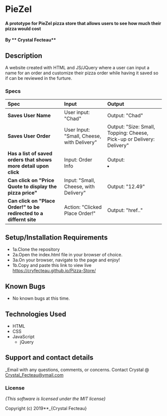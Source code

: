 # PieZel

#### A prototype for PieZel pizza store that allows users to see how much their pizza would cost

#### By ** Crystal Fecteau**

## Description

A website created with HTML and JS/JQuery where a user can input a name for an order and customize their pizza order while having it saved so if can be reviewed in the furture.


### Specs
| Spec | Input | Output |
| :-------------     | :------------- | :------------- |
| **Saves User Name** | User input: "Chad" | Output: "Chad" |
| **Saves User Order**| User Input: "Small, Cheese, with Delivery" | Output: "Size: Small, Topping: Cheese, Pick-up or Delivery: Delivery" |
| **Has a list of saved orders that shows more detail upon click**| Input: Order Info | Output: <li> |
|**Can click on "Price Quote to display the pizza price"**| Input: "Small, Cheese, with Delivery" | Output: "12.49" |
|**Can click on "Place Order!" to be redirected to a differnt site**| Action: "Clicked Place Order!"| Output: "href.."

## Setup/Installation Requirements

* 1a.Clone the repository
* 2a.Open the index.html file in your browser of choice.
* 3a.On your browser, navigate to the page and enjoy!
* 1b.Copy and paste this link to view live https://cryfecteau.github.io/Pizza-Store/

## Known Bugs
* No known bugs at this time.

## Technologies Used
* HTML
* CSS
* JavaScript
  * jQuery

## Support and contact details

_Email with any questions, comments, or concerns. Contact Crystal @ Crystal_Fecteau@ymail.com

### License

*{This software is licensed under the MIT license}*

Copyright (c) 2019**_{Crystal Fecteau}
